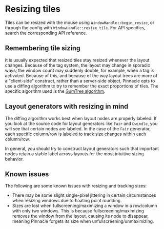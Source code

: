 # Resizing tiles

Tiles can be resized with the mouse using `WindowHandle::begin_resize`,
or through the config with `WindowHandle::resize_tile`.
For API specifics, search the corresponding API reference.

## Remembering tile sizing

It is usually expected that resized tiles stay resized whenever the
layout changes. Because of the tag system, the layout may change
in sporadic ways; the window count may suddenly double, for example,
when a tag is activated. Because of this, and because of the way
layout trees are more of a "client-side" construct, rather than a
server-side object, Pinnacle opts to use a diffing algorithm to
try to remember the exact proportions of tiles. The specific algorithm
used is the [GumTree algorithm](https://github.com/GumTreeDiff/gumtree).

## Layout generators with resizing in mind

The diffing algorithm works best when layout nodes are properly labeled.
If you look at the source code for layout generators like `Fair` and `Dwindle`,
you will see that certain nodes are labeled. In the case of the `Fair` generator,
each specific column/row is labeled to track size changes within each column/row.

In general, you should try to construct layout generators such that important nodes
retain a stable label across layouts for the most intuitive sizing behavior.

## Known issues

The following are some known issues with resizing and tracking sizes:

- There may be some slight single-pixel jittering in certain circumstances
  when resizing windows due to floating point rounding.
- Sizes are lost when fullscreening/maximizing a window in a row/column with
  only two windows. This is because fullscreening/maximizing removes the window
  from the layout, causing its node to disappear, meaning Pinnacle forgets
  its size when unfullscreening/unmaximizing.
